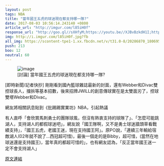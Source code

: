 ```yaml
---
layout: post
tags: NBA
title: "當年國王五虎的球迷現在都支持哪一隊?"
date: 2017-08-03 10:56:14.243140 +0800
article_url: "http://imgur.com/l85iH0f"
response_url: "http://goo.gl//sXHfyM;https://youtu.be//XJBvBzkdH1I;https://youtu.be//zgy3DxBW89k"
img: http://i.imgur.com/l85iH0f.jpg?fb
all_img: https://scontent-tpe1-1.xx.fbcdn.net/v/t31.0-8/20286870_1806951839320759_1261227606218286313_o.jpg?oh=fb1e7fb0c71c679a5936614046f725b8&oe=59FA0675;https://i.ytimg.com/vi/XJBvBzkdH1I/hqdefault.jpg;https://i.ytimg.com/vi/zgy3DxBW89k/maxresdefault.jpg
push: 213
boo: 12
neutral: 60
---
```


<figure>
<img src="http://i.imgur.com/l85iH0f.jpg?fb" alt="image">
<figcaption>
[討論] 當年國王五虎的球迷現在都支持哪一隊?
</figcaption>
</figure>



[即時新聞/記者快抄] 剛剛看到國內籃球雜誌最新的封面，還有Webber和Divac雙控球長人，擋拆等基本招數，後來招牌JWILL的創意傳球實在是太雙面刃了，控球雙塔Webber和Divac。

網友將相關訊息貼到《批踢踢實業坊》NBA，引起熱議

有人直呼「會欣賞馬刺勇士的團隊球風，但沒有熱衷支持的球隊了」、「怎麼可能跳湖人，支持湖人的都假球迷吧」，網友說「國王隊啊，又不是勇士球迷牆頭草看戰績支持」，「國王五虎，老國王迷，現在支持國王阿」。原PO說，「連續三年輸給宿敵湖人(02年就不說了...西冠超可惜)，最後一個走的是Bibby，超可惜，(當然在地球迷還是支持國王)，當年真的都超可惜的」，也有網友認為，「反正當年國王迷一定不會支持湖人」

<a href = "https://www.ptt.cc/bbs/NBA/M.1500989727.A.575.html">原文連結</a>

